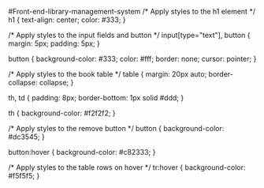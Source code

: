 #Front-end-library-management-system
/* Apply styles to the h1 element */
h1 {
  text-align: center;
  color: #333;
}

/* Apply styles to the input fields and button */
input[type="text"], button {
  margin: 5px;
  padding: 5px;
}

button {
  background-color: #333;
  color: #fff;
  border: none;
  cursor: pointer;
}

/* Apply styles to the book table */
table {
  margin: 20px auto;
  border-collapse: collapse;
}

th, td {
  padding: 8px;
  border-bottom: 1px solid #ddd;
}

th {
  background-color: #f2f2f2;
}

/* Apply styles to the remove button */
button {
  background-color: #dc3545;
}

button:hover {
  background-color: #c82333;
}

/* Apply styles to the table rows on hover */
tr:hover {
  background-color: #f5f5f5;
}
